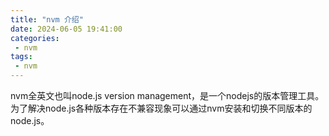 ```yaml
---
title: "nvm 介绍"
date: 2024-06-05 19:41:00
categories:
 - nvm
tags:
 - nvm
---
```


nvm全英文也叫node.js version management，是一个nodejs的版本管理工具。为了解决node.js各种版本存在不兼容现象可以通过nvm安装和切换不同版本的node.js。